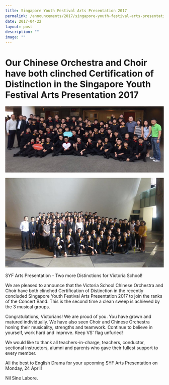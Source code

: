 ```yaml
---
title: Singapore Youth Festival Arts Presentation 2017
permalink: /announcements/2017/singapore-youth-festival-arts-presentation-2017/
date: 2017-04-22
layout: post
description: ""
image: ""
---
```

# **Our Chinese Orchestra and Choir have both clinched Certification of Distinction in the Singapore Youth Festival Arts Presentation 2017**

![](/images/Chinese-Orchestra-and-Choir-01-1024x427.jpg)

![](/images/Chinese-Orchestra-and-Choir-09.jpg)


SYF Arts Presentation - Two more Distinctions for Victoria School!

We are pleased to announce that the Victoria School Chinese Orchestra and Choir have both clinched Certification of Distinction in the recently concluded Singapore Youth Festival Arts Presentation 2017 to join the ranks of the Concert Band. This is the second time a clean sweep is achieved by the 3 musical groups.

Congratulations, Victorians! We are proud of you. You have grown and matured individually. We have also seen Choir and Chinese Orchestra honing their musicality, strengths and teamwork. Continue to believe in yourself, work hard and improve. Keep VS' flag unfurled!

We would like to thank all teachers-in-charge, teachers, conductor, sectional instructors, alumni and parents who gave their fullest support to every member.

All the best to English Drama for your upcoming SYF Arts Presentation on Monday, 24 April!

Nil Sine Labore.